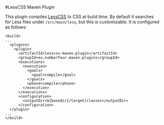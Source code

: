 #LessCSS Maven Plugin

This plugin compiles [LessCSS](http://lesscss.org/) to CSS at build time. By default it searches for Less files under ```/src/main/less```, but this is customizable. It is configured as follows:

    <build>
    ...
      <plugins>
        <plugin>
          <artifactId>lesscss-maven-plugin</artifactId>
          <groupId>eu.numberfour.maven.plugins</groupId>
          <executions>
            <execution>
              <goals>
                <goal>compile</goal>
              </goals>
              <phase>compile</phase>
            </execution>
          </executions>
          <configuration>
            <outputDir>${basedir}/target/classes</outputDir>
          </configuration>    
      </plugin>
    ...
    </build>
